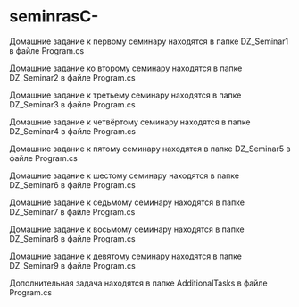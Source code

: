 # seminrasC-
Домашние задание к первому семинару находятся в папке DZ_Seminar1 в файле Program.cs  

Домашние задание ко второму семинару находятся в папке DZ_Seminar2 в файле Program.cs

Домашние задание к третьему семинару находятся в папке DZ_Seminar3 в файле Program.cs

Домашние задание к четвёртому семинару находятся в папке DZ_Seminar4 в файле Program.cs

Домашние задание к пятому семинару находятся в папке DZ_Seminar5 в файле Program.cs

Домашние задание к шестому семинару находятся в папке DZ_Seminar6 в файле Program.cs

Домашние задание к седьмому семинару находятся в папке DZ_Seminar7 в файле Program.cs

Домашние задание к восьмому семинару находятся в папке DZ_Seminar8 в файле Program.cs

Домашние задание к девятому семинару находятся в папке DZ_Seminar9 в файле Program.cs

Дополнительная задача находятся в папке AdditionalTasks в файле Program.cs
